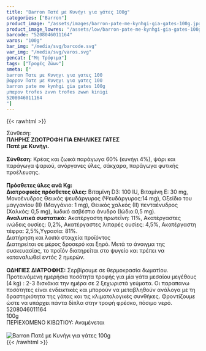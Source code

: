 ```yaml
---
title: "Barron Πατέ με Κυνήγι για γάτες 100g"
categories: ["Barron"]
product_image: "/assets/images/barron-pate-me-kynhgi-gia-gates-100g.jpg"
product_image_lowres: "/assets/low/barron-pate-me-kynhgi-gia-gates-100g.jpg"
barcode: "5208046011164"
varos: "100g"
bar_img: "/media/svg/barcode.svg"
var_img: "/media/svg/varos.svg"
gencat: ["Μη Τρόφιμα"]
tags: ["Τροφές Ζώων"]
smeta: ["
barron Πατε με Κυνηγι για γατες 100
βαρρον Πατε με Κυνηγι για γατες 100
barron pate me kynhgi gia gates 100g
μπαρον trofes zvvn trofes zwwn kinigi
5208046011164
"]
---
```

{{< rawhtml >}}

<div class="sload40"><div class="product"><div id="sistatika">Σύνθεση:</div><div class="alltext"><strong>ΠΛΗΡΗΣ ΖΩΟΤΡΟΦΗ ΓΙΑ ΕΝΗΛΙΚΕΣ ΓΑΤΕΣ</strong><br><strong>Πατέ µε Κυνήγι.</strong><br><br><strong>Σύνθεση:</strong> Κρέας και ζωικά παράγωγα 60% (κυνήγι 4%), ψάρι και παράγωγα ψαριού, ανόργανες ύλες, σάκχαρα, παράγωγα φυτικής προέλευσης.<br><br><strong>Πρόσθετες ύλες ανά Κg:</strong><br><strong>Διατροφικές πρόσθετες ύλες:</strong> Βιταµίνη D3: 100 IU, Βιταµίνη Ε: 30 mg, Μονοένυδρος Θειικός ψευδάργυρος (Ψευδάργυρος:14 mg), Οξείδιο του µαγγανίου (ΙΙ) (Μαγγάνιο: 1 mg), Θειικός χαλκός (ΙΙ) πενταένυδρος (Χαλκός: 0,5 mg), Ιωδικό ασβέστιο άνυδρο (Ιώδιο:0,5 mg).<br><strong>Αναλυτικά συστατικά:</strong> Ακατέργαστη πρωτεΐνη: 11%, Ακατέργαστες ινώδεις ουσίες: 0,2%, Ακατέργαστες λιπαρές ουσίες: 4,5%, Ακατέργαστη τέφρα: 2,5%,Υγρασία: 81%.</div><div id="loipa">Διατήρηση και λοιπά στοιχεία προϊόντος</div><div class="alltext">Διατηρείται σε µέρος δροσερό και ξηρό. Μετά το άνοιγµα της συσκευασίας, το προϊόν διατηρείται στο ψυγείο και πρέπει να καταναλωθεί εντός 2 ηµερών.<br><br><strong>ΟΔΗΓΙΕΣ ΔΙΑΤΡΟΦΗΣ:</strong> Σερβίρουµε σε θερµοκρασία δωµατίου. Προτεινόµενη ηµερήσια ποσότητα τροφής για µία γάτα µεσαίου µεγέθους (4 kg) : 2-3 δισκάκια την ηµέρα σε 2 ξεχωριστά γεύµατα. Οι παραπανω ποσότητες είναι ενδεικτικές και µπορούν να µεταβληθούν ανάλογα µε τη δραστηριότητα της γάτας και τις κλιµατολογικές συνθήκες. Φροντίζουµε ώστε να υπάρχει πάντα δίπλα στην τροφή φρέσκο, πόσιµο νερό.</div><div id="barcode"><div id="barimage1"></div><span id="bartext">5208046011164</span></div><div id="varos"><div id="varosimage1"></div><span id="varostext">100g</span></div><div id="kivotio">ΠΕΡΙΕΧΟΜΕΝΟ ΚΙΒΩΤΙΟΥ: Αναμένεται</div><br><div class="pimg"><img alt="Barron Πατέ με Κυνήγι για γάτες 100g" title="Barron Πατέ με Κυνήγι για γάτες 100g" src="/assets/images/barron-pate-me-kynhgi-gia-gates-100g.jpg"></div></div></div>
{{< /rawhtml >}}


